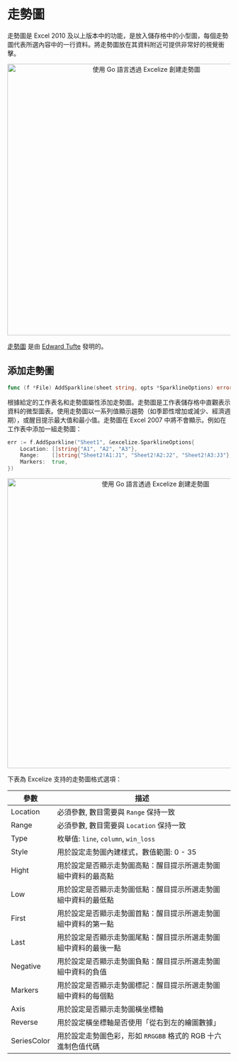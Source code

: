 # 走勢圖

走勢圖是 Excel 2010 及以上版本中的功能，是放入儲存格中的小型圖，每個走勢圖代表所選內容中的一行資料。將走勢圖放在其資料附近可提供非常好的視覺衝擊。

<p align="center"><img width="612" src="./images/sparkline_01.png" alt="使用 Go 語言透過 Excelize 創建走勢圖"></p>

[走勢圖](https://en.wikipedia.org/wiki/Sparklines) 是由 [Edward Tufte](https://en.wikipedia.org/wiki/Edward_Tufte) 發明的。

## 添加走勢圖

```go
func (f *File) AddSparkline(sheet string, opts *SparklineOptions) error
```

根據給定的工作表名和走勢圖屬性添加走勢圖。走勢圖是工作表儲存格中直觀表示資料的微型圖表。使用走勢圖以一系列值顯示趨勢（如季節性增加或減少、經濟週期），或醒目提示最大值和最小值。走勢圖在 Excel 2007 中將不會顯示。例如在工作表中添加一組走勢圖：

```go
err := f.AddSparkline("Sheet1", &excelize.SparklineOptions{
    Location: []string{"A1", "A2", "A3"},
    Range:    []string{"Sheet2!A1:J1", "Sheet2!A2:J2", "Sheet2!A3:J3"},
    Markers:  true,
})
```

<p align="center"><img width="653" src="./images/sparkline_02.png" alt="使用 Go 語言透過 Excelize 創建走勢圖"></p>

下表為 Excelize 支持的走勢圖格式選項：

參數 | 描述
---|---
Location    | 必須參數, 數目需要與 `Range` 保持一致
Range       | 必須參數, 數目需要與 `Location` 保持一致
Type        | 枚舉值: `line`, `column`, `win_loss`
Style       | 用於設定走勢圖內建樣式，數值範圍: 0 - 35
Hight       | 用於設定是否顯示走勢圖高點：醒目提示所選走勢圖組中資料的最高點
Low         | 用於設定是否顯示走勢圖低點：醒目提示所選走勢圖組中資料的最低點
First       | 用於設定是否顯示走勢圖首點：醒目提示所選走勢圖組中資料的第一點
Last        | 用於設定是否顯示走勢圖尾點：醒目提示所選走勢圖組中資料的最後一點
Negative    | 用於設定是否顯示走勢圖負點：醒目提示所選走勢圖組中資料的負值
Markers     | 用於設定是否顯示走勢圖標記：醒目提示所選走勢圖組中資料的每個點
Axis        | 用於設定是否顯示走勢圖橫坐標軸
Reverse     | 用於設定橫坐標軸是否使用「從右到左的繪圖數據」
SeriesColor | 用於設定走勢圖色彩，形如 `RRGGBB` 格式的 RGB 十六進制色值代碼
